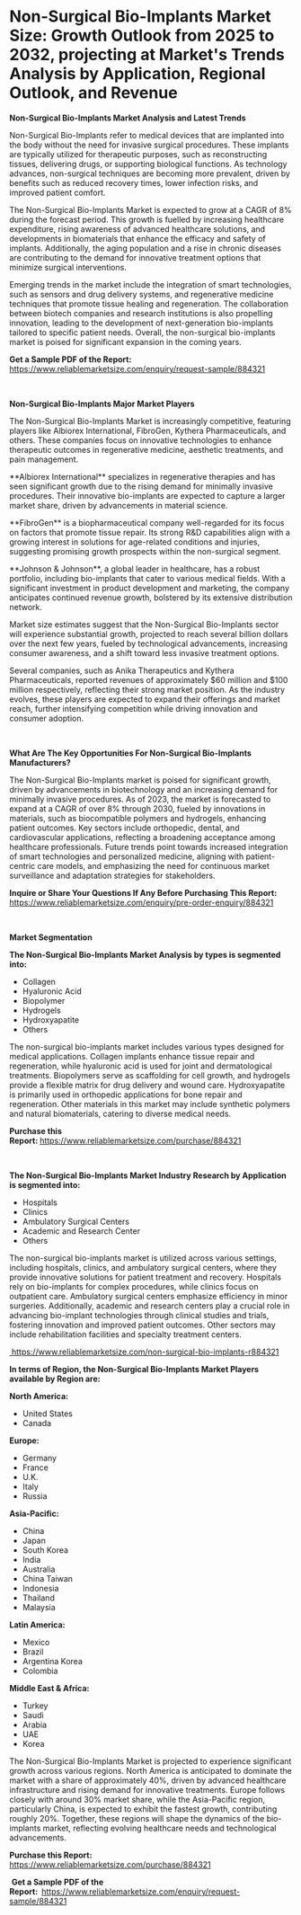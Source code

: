 <p><h1>Non-Surgical Bio-Implants Market Size: Growth Outlook from 2025 to 2032, projecting at Market's Trends Analysis by Application, Regional Outlook, and Revenue</h1></p><p><strong>Non-Surgical Bio-Implants Market Analysis and Latest Trends</strong></p>
<p><p>Non-Surgical Bio-Implants refer to medical devices that are implanted into the body without the need for invasive surgical procedures. These implants are typically utilized for therapeutic purposes, such as reconstructing tissues, delivering drugs, or supporting biological functions. As technology advances, non-surgical techniques are becoming more prevalent, driven by benefits such as reduced recovery times, lower infection risks, and improved patient comfort.</p><p>The Non-Surgical Bio-Implants Market is expected to grow at a CAGR of 8% during the forecast period. This growth is fuelled by increasing healthcare expenditure, rising awareness of advanced healthcare solutions, and developments in biomaterials that enhance the efficacy and safety of implants. Additionally, the aging population and a rise in chronic diseases are contributing to the demand for innovative treatment options that minimize surgical interventions.</p><p>Emerging trends in the market include the integration of smart technologies, such as sensors and drug delivery systems, and regenerative medicine techniques that promote tissue healing and regeneration. The collaboration between biotech companies and research institutions is also propelling innovation, leading to the development of next-generation bio-implants tailored to specific patient needs. Overall, the non-surgical bio-implants market is poised for significant expansion in the coming years.</p></p>
<p><strong>Get a Sample PDF of the Report:&nbsp;</strong> <a href="https://www.reliablemarketsize.com/enquiry/request-sample/884321?utm_campaign=1103&utm_medium=2&utm_source=Github&utm_content=ia&utm_term=14042025&utm_id=non-surgical-bio-implants">https://www.reliablemarketsize.com/enquiry/request-sample/884321</a></p>
<p>&nbsp;</p>
<p><strong>Non-Surgical Bio-Implants Major Market Players</strong></p>
<p><p>The Non-Surgical Bio-Implants Market is increasingly competitive, featuring players like Albiorex International, FibroGen, Kythera Pharmaceuticals, and others. These companies focus on innovative technologies to enhance therapeutic outcomes in regenerative medicine, aesthetic treatments, and pain management.</p><p>**Albiorex International** specializes in regenerative therapies and has seen significant growth due to the rising demand for minimally invasive procedures. Their innovative bio-implants are expected to capture a larger market share, driven by advancements in material science.</p><p>**FibroGen** is a biopharmaceutical company well-regarded for its focus on factors that promote tissue repair. Its strong R&D capabilities align with a growing interest in solutions for age-related conditions and injuries, suggesting promising growth prospects within the non-surgical segment.</p><p>**Johnson & Johnson**, a global leader in healthcare, has a robust portfolio, including bio-implants that cater to various medical fields. With a significant investment in product development and marketing, the company anticipates continued revenue growth, bolstered by its extensive distribution network.</p><p>Market size estimates suggest that the Non-Surgical Bio-Implants sector will experience substantial growth, projected to reach several billion dollars over the next few years, fueled by technological advancements, increasing consumer awareness, and a shift toward less invasive treatment options.</p><p>Several companies, such as Anika Therapeutics and Kythera Pharmaceuticals, reported revenues of approximately $60 million and $100 million respectively, reflecting their strong market position. As the industry evolves, these players are expected to expand their offerings and market reach, further intensifying competition while driving innovation and consumer adoption.</p></p>
<p>&nbsp;</p>
<p><strong>What Are The Key Opportunities For Non-Surgical Bio-Implants Manufacturers?</strong></p>
<p><p>The Non-Surgical Bio-Implants market is poised for significant growth, driven by advancements in biotechnology and an increasing demand for minimally invasive procedures. As of 2023, the market is forecasted to expand at a CAGR of over 8% through 2030, fueled by innovations in materials, such as biocompatible polymers and hydrogels, enhancing patient outcomes. Key sectors include orthopedic, dental, and cardiovascular applications, reflecting a broadening acceptance among healthcare professionals. Future trends point towards increased integration of smart technologies and personalized medicine, aligning with patient-centric care models, and emphasizing the need for continuous market surveillance and adaptation strategies for stakeholders.</p></p>
<p><strong>Inquire or Share Your Questions If Any Before Purchasing This Report:</strong> <a href="https://www.reliablemarketsize.com/enquiry/pre-order-enquiry/884321?utm_campaign=1103&utm_medium=2&utm_source=Github&utm_content=ia&utm_term=14042025&utm_id=non-surgical-bio-implants">https://www.reliablemarketsize.com/enquiry/pre-order-enquiry/884321</a></p>
<p>&nbsp;</p>
<p><strong>Market Segmentation</strong></p>
<p><strong>The Non-Surgical Bio-Implants Market Analysis by types is segmented into:</strong></p>
<p><ul><li>Collagen</li><li>Hyaluronic Acid</li><li>Biopolymer</li><li>Hydrogels</li><li>Hydroxyapatite</li><li>Others</li></ul></p>
<p><p>The non-surgical bio-implants market includes various types designed for medical applications. Collagen implants enhance tissue repair and regeneration, while hyaluronic acid is used for joint and dermatological treatments. Biopolymers serve as scaffolding for cell growth, and hydrogels provide a flexible matrix for drug delivery and wound care. Hydroxyapatite is primarily used in orthopedic applications for bone repair and regeneration. Other materials in this market may include synthetic polymers and natural biomaterials, catering to diverse medical needs.</p></p>
<p><strong>Purchase this Report:&nbsp;</strong><a href="https://www.reliablemarketsize.com/purchase/884321?utm_campaign=1103&utm_medium=2&utm_source=Github&utm_content=ia&utm_term=14042025&utm_id=non-surgical-bio-implants">https://www.reliablemarketsize.com/purchase/884321</a></p>
<p>&nbsp;</p>
<p><strong>The Non-Surgical Bio-Implants Market Industry Research by Application is segmented into:</strong></p>
<p><ul><li>Hospitals</li><li>Clinics</li><li>Ambulatory Surgical Centers</li><li>Academic and Research Center</li><li>Others</li></ul></p>
<p><p>The non-surgical bio-implants market is utilized across various settings, including hospitals, clinics, and ambulatory surgical centers, where they provide innovative solutions for patient treatment and recovery. Hospitals rely on bio-implants for complex procedures, while clinics focus on outpatient care. Ambulatory surgical centers emphasize efficiency in minor surgeries. Additionally, academic and research centers play a crucial role in advancing bio-implant technologies through clinical studies and trials, fostering innovation and improved patient outcomes. Other sectors may include rehabilitation facilities and specialty treatment centers.</p></p>
<p><a href="https://www.reliablemarketsize.com/non-surgical-bio-implants-r884321?utm_campaign=1103&utm_medium=2&utm_source=Github&utm_content=ia&utm_term=14042025&utm_id=non-surgical-bio-implants">&nbsp;https://www.reliablemarketsize.com/non-surgical-bio-implants-r884321</a></p>
<p><strong>In terms of Region, the Non-Surgical Bio-Implants Market Players available by Region are:</strong></p>
<p>
    <p> <strong> North America: </strong>
        <ul>
            <li>United States</li>
            <li>Canada</li>
        </ul>
        </p> 
    <p> <strong> Europe: </strong>
        <ul>
            <li>Germany</li>
            <li>France</li>
            <li>U.K.</li>
            <li>Italy</li>
            <li>Russia</li>
        </ul>
        </p> 
    <p> <strong> Asia-Pacific: </strong>
        <ul>
            <li>China</li>
            <li>Japan</li>
            <li>South Korea</li>
            <li>India</li>
            <li>Australia</li>
            <li>China Taiwan</li>
            <li>Indonesia</li>
            <li>Thailand</li>
            <li>Malaysia</li>
        </ul>
        </p> 
    <p> <strong> Latin America: </strong>
        <ul>
            <li>Mexico</li>
            <li>Brazil</li>
            <li>Argentina Korea</li>
            <li>Colombia</li>
        </ul>
        </p> 
    <p> <strong> Middle East & Africa: </strong>
        <ul>
            <li>Turkey</li>
            <li>Saudi</li>
            <li>Arabia</li>
            <li>UAE</li>
            <li>Korea</li>
        </ul>
    </p>
    </p>
<p><p>The Non-Surgical Bio-Implants Market is projected to experience significant growth across various regions. North America is anticipated to dominate the market with a share of approximately 40%, driven by advanced healthcare infrastructure and rising demand for innovative treatments. Europe follows closely with around 30% market share, while the Asia-Pacific region, particularly China, is expected to exhibit the fastest growth, contributing roughly 20%. Together, these regions will shape the dynamics of the bio-implants market, reflecting evolving healthcare needs and technological advancements.</p></p>
<p><strong>Purchase this Report: </strong><a href="https://www.reliablemarketsize.com/purchase/884321?utm_campaign=1103&utm_medium=2&utm_source=Github&utm_content=ia&utm_term=14042025&utm_id=non-surgical-bio-implants">https://www.reliablemarketsize.com/purchase/884321</a></p>
<p>&nbsp;<strong>Get a Sample PDF of the Report:&nbsp;&nbsp;</strong><a href="https://www.reliablemarketsize.com/enquiry/request-sample/884321?utm_campaign=1103&utm_medium=2&utm_source=Github&utm_content=ia&utm_term=14042025&utm_id=non-surgical-bio-implants">https://www.reliablemarketsize.com/enquiry/request-sample/884321</a></p>
<p><strong></strong></p>
<p><p></p><p></p><p></p></p>